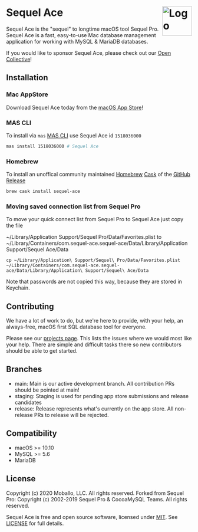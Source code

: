 Sequel Ace <img alt="Logo" src="https://sequel-ace.com/images/appIcon-1024.png" align="right" height="80">
=======

Sequel Ace is the "sequel" to longtime macOS tool Sequel Pro.
Sequel Ace is a fast, easy-to-use Mac database management application for working with MySQL & MariaDB databases.

If you would like to sponsor Sequel Ace, please check out our [Open Collective](https://opencollective.com/sequel-ace)!

## Installation

### Mac AppStore

Download Sequel Ace today from the [macOS App Store](https://apps.apple.com/us/app/sequel-ace/id1518036000?ls=1)!

### MAS CLI

To install via `mas` [MAS CLI](https://github.com/mas-cli/mas) use Sequel Ace id `1518036000`

```sh
mas install 1518036000 # Sequel Ace
```

### Homebrew

To install an unoffical community maintained [Homebrew](https://brew.sh) [Cask](https://github.com/Homebrew/homebrew-cask) of the [GitHub Release](https://github.com/sequel-ace/sequel-ace/releases)


```sh
brew cask install sequel-ace
```

### Moving saved connection list from Sequel Pro

To move your quick connect list from Sequel Pro to Sequel Ace just copy the file

~/Library/Application Support/Sequel Pro/Data/Favorites.plist
to ~/Library/Containers/com.sequel-ace.sequel-ace/Data/Library/Application Support/Sequel Ace/Data

```cp ~/Library/Application\ Support/Sequel\ Pro/Data/Favorites.plist ~/Library/Containers/com.sequel-ace.sequel-ace/Data/Library/Application\ Support/Sequel\ Ace/Data```

Note that passwords are not copied this way, because they are stored in Keychain.

## Contributing

We have a lot of work to do, but we're here to provide, with your help, an always-free, macOS first SQL database tool for everyone.

Please see our [projects page](https://github.com/sequel-ace/sequel-ace/projects). This lists the issues where we would most like your help. There are simple and difficult tasks there so new contributors should be able to get started.

## Branches

- main: Main is our active development branch. All contribution PRs should be pointed at main!
- staging: Staging is used for pending app store submissions and release candidates
- release: Release represents what's currently on the app store. All non-release PRs to release will be rejected.

## Compatibility

- macOS >= 10.10
- MySQL >= 5.6
- MariaDB

## License

Copyright (c) 2020 Moballo, LLC.  All rights reserved.
Forked from Sequel Pro: Copyright (c) 2002-2019 Sequel Pro & CocoaMySQL Teams. All rights reserved.

Sequel Ace is free and open source software, licensed under [MIT](https://opensource.org/licenses/MIT). See [LICENSE](https://github.com/sequel-ace/sequel-ace/blob/master/LICENSE) for full details.
